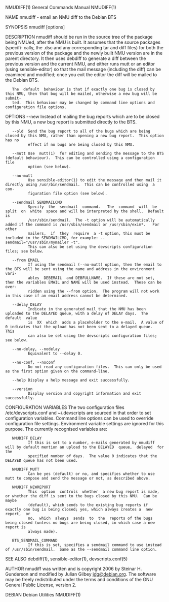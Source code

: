 NMUDIFF(1)                                                    General Commands Manual                                                   NMUDIFF(1)

NAME
       nmudiff - email an NMU diff to the Debian BTS

SYNOPSIS
       nmudiff [options]

DESCRIPTION
       nmudiff  should be run in the source tree of the package being NMUed, after the NMU is built. It assumes that the source packages (specifi‐
       cally, the .dsc and any corresponding tar and diff files) for both the previous version of the package and the newly built NMU version  are
       in  the parent directory. It then uses debdiff to generate a diff between the previous version and the current NMU, and either runs mutt or
       an editor (using sensible-editor) so that the mail message (including the diff) can be examined and modified; once you exit the editor  the
       diff will be mailed to the Debian BTS.

       The  default  behaviour is that if exactly one bug is closed by this NMU, then that bug will be mailed, otherwise a new bug will be submit‐
       ted.  This behaviour may be changed by command line options and configuration file options.

OPTIONS
       --new  Instead of mailing the bug reports which are to be closed by this NMU, a new bug report is submitted directly to the BTS.

       --old  Send the bug report to all of the bugs which are being closed by this NMU, rather than opening a new bug report.  This option has no
              effect if no bugs are being closed by this NMU.

       --mutt Use  mutt(1)  for editing and sending the message to the BTS (default behaviour).  This can be controlled using a configuration file
              option (see below).

       --no-mutt
              Use sensible-editor(1) to edit the message and then mail it directly using /usr/bin/sendmail.  This can be controlled using  a  con‐
              figuration file option (see below).

       --sendmail SENDMAILCMD
              Specify  the  sendmail  command.   The  command  will  be  split  on  white  space and will be interpreted by the shell.  Default is
              /usr/sbin/sendmail.  The -t option will be automatically added if the command is /usr/sbin/sendmail or /usr/sbin/exim*.   For  other
              mailers,  if  they  require  a -t option, this must be included in the SENDMAILCMD, for example: --sendmail="/usr/sbin/mymailer -t".
              This can also be set using the devscripts configuration files; see below.

       --from EMAIL
              If using the sendmail (--no-mutt) option, then the email to the BTS will be sent using the name and address in the environment vari‐
              ables  DEBEMAIL  and DEBFULLNAME.  If these are not set, then the variables EMAIL and NAME will be used instead.  These can be over‐
              ridden using the --from option.  The program will not work in this case if an email address cannot be determined.

       --delay DELAY
              Indicate in the generated mail that the NMU has been uploaded to the DELAYED queue, with a delay of DELAY days.  The  default  value
              is  XX  which  adds a placeholder to the e-mail.  A value of 0 indicates that the upload has not been sent to a delayed queue.  This
              can also be set using the devscripts configuration files; see below.

       --no-delay, --nodelay
              Equivalent to --delay 0.

       --no-conf, --noconf
              Do not read any configuration files.  This can only be used as the first option given on the command-line.

       --help Display a help message and exit successfully.

       --version
              Display version and copyright information and exit successfully.

CONFIGURATION VARIABLES
       The two configuration files /etc/devscripts.conf and ~/.devscripts are sourced in that order to set configuration variables.  Command  line
       options  can  be  used to override configuration file settings.  Environment variable settings are ignored for this purpose.  The currently
       recognised variables are:

       NMUDIFF_DELAY
              If this is set to a number, e-mails generated by nmudiff will by default mention an upload to the DELAYED  queue,  delayed  for  the
              specified number of days.  The value 0 indicates that the DELAYED queue has not been used.

       NMUDIFF_MUTT
              Can be yes (default) or no, and specifies whether to use mutt to compose and send the message or not, as described above.

       NMUDIFF_NEWREPORT
              This  option  controls  whether  a new bug report is made, or whether the diff is sent to the bugs closed by this NMU.  Can be maybe
              (default), which sends to the existing bug reports if exactly one bug is being closed; yes, which always creates a  new  report,  or
              no,  which  always  sends  to  the  reports of the bugs being closed (unless no bugs are being closed, in which case a new report is
              always made).

       BTS_SENDMAIL_COMMAND
              If this is set, specifies a sendmail command to use instead of /usr/sbin/sendmail.  Same as the --sendmail command line option.

SEE ALSO
       debdiff(1), sensible-editor(1), devscripts.conf(5)

AUTHOR
       nmudiff was written and is copyright 2006 by Steinar H. Gunderson and modified by Julian Gilbey  <jdg@debian.org>.   The  software  may  be
       freely redistributed under the terms and conditions of the GNU General Public License, version 2.

DEBIAN                                                           Debian Utilities                                                       NMUDIFF(1)
